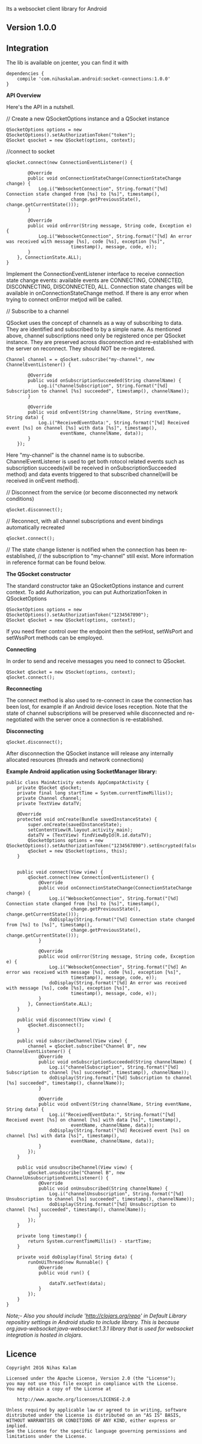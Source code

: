 Its a websocket client library for Android

## Version 1.0.0

## Integration

The lib is available on jcenter, you can find it with 

```
dependencies {
    compile 'com.nihaskalam.android:socket-connections:1.0.0'
}
```

**API Overview**

Here's the API in a nutshell.

// Create a new QSocketOptions instance and a QSocket instance

    QSocketOptions options = new QSocketOptions().setAuthorizationToken("token");
    QSocket qsocket = new QSocket(options, context);

//connect to socket

    qSocket.connect(new ConnectionEventListener() {
    
            @Override
            public void onConnectionStateChange(ConnectionStateChange change) {
                Log.i("WebsocketConnection", String.format("[%d] Connection state changed from [%s] to [%s]", timestamp(),
                            change.getPreviousState(), change.getCurrentState()));
            }
    
            @Override
            public void onError(String message, String code, Exception e) {
                Log.i("WebsocketConnection", String.format("[%d] An error was received with message [%s], code [%s], exception [%s]",
                            timestamp(), message, code, e));
            }
        }, ConnectionState.ALL);
    }
    
Implement the ConnectionEventListener interface to receive connection state change events: available events are CONNECTING, CONNECTED, DISCONNECTING, DISCONNECTED, ALL. 
Connection state changes will be available in onConnectionStateChange method. If there is any error when trying to connect onError metjod will be called. 

// Subscribe to a channel

QSocket uses the concept of channels as a way of subscribing to data. They are identified and subscribed to by a simple name.
As mentioned above, channel subscriptions need only be registered once per QSocket instance. 
They are preserved across disconnection and re-established with the server on reconnect. They should NOT be re-registered.

    Channel channel = = qSocket.subscribe("my-channel", new ChannelEventListener() {

            @Override
            public void onSubscriptionSucceeded(String channelName) {
                Log.i("channelSubscription", String.format("[%d] Subscription to channel [%s] succeeded", timestamp(), channelName));
            }

            @Override
            public void onEvent(String channelName, String eventName, String data) {
                Log.i("ReceivedEventData:", String.format("[%d] Received event [%s] on channel [%s] with data [%s]", timestamp(),
                        eventName, channelName, data));
            }
        });
 Here "my-channel" is the channel name is to subscribe. 
 ChannelEventListener is used to get both rotocol related events such as subscription succeeds(will be received in onSubscriptionSucceeded method) 
 and data events triggered to that subscribed channel(will be received in onEvent method).
        

// Disconnect from the service (or become disconnected my network conditions)

    qSocket.disconnect();

// Reconnect, with all channel subscriptions and event bindings automatically recreated

    qSocket.connect();
    
// The state change listener is notified when the connection has been re-established,
// the subscription to "my-channel" still exist.
More information in reference format can be found below.

**The QSocket constructor**

The standard constructor take an QSocketOptions instance and current context. To add Authorization, you can put AuthorizationToken in QSocketOptions 

    QSocketOptions options = new QSocketOptions().setAuthorizationToken("1234567890");
    QSocket qSocket = new QSocket(options, context);

If you need finer control over the endpoint then the setHost, setWsPort and setWssPort methods can be employed.

**Connecting**

In order to send and receive messages you need to connect to QSocket.

    QSocket qSocket = new QSocket(options, context);
    qSocket.connect();

**Reconnecting**

The connect method is also used to re-connect in case the connection has been lost, for example if an Android device loses reception. Note that the state of channel subscriptions will be preserved while disconnected and re-negotiated with the server once a connection is re-established.

**Disconnecting**

    qSocket.disconnect();
After disconnection the QSocket instance will release any internally allocated resources (threads and network connections)

**Example Android application using SocketManager library:**

    public class MainActivity extends AppCompatActivity {
        private QSocket qSocket;
        private final long startTime = System.currentTimeMillis();
        private Channel channel;
        private TextView dataTV;
    
        @Override
        protected void onCreate(Bundle savedInstanceState) {
            super.onCreate(savedInstanceState);
            setContentView(R.layout.activity_main);
            dataTV = (TextView) findViewById(R.id.dataTV);
            QSocketOptions options = new QSocketOptions().setAuthorizationToken("1234567890").setEncrypted(false);
            qSocket = new QSocket(options, this);
        }
    
    
        public void connect(View view) {
            qSocket.connect(new ConnectionEventListener() {
                @Override
                public void onConnectionStateChange(ConnectionStateChange change) {
                    Log.i("WebsocketConnection", String.format("[%d] Connection state changed from [%s] to [%s]", timestamp(),
                            change.getPreviousState(), change.getCurrentState()));
                    doDisplay(String.format("[%d] Connection state changed from [%s] to [%s]", timestamp(),
                            change.getPreviousState(), change.getCurrentState()));
                }
    
                @Override
                public void onError(String message, String code, Exception e) {
                    Log.i("WebsocketConnection", String.format("[%d] An error was received with message [%s], code [%s], exception [%s]",
                            timestamp(), message, code, e));
                    doDisplay(String.format("[%d] An error was received with message [%s], code [%s], exception [%s]",
                            timestamp(), message, code, e));
                }
            }, ConnectionState.ALL);
        }
    
        public void disconnect(View view) {
            qSocket.disconnect();
        }
    
        public void subscribeChannel(View view) {
            channel = qSocket.subscribe("Channel B", new ChannelEventListener() {
                @Override
                public void onSubscriptionSucceeded(String channelName) {
                    Log.i("channelSubscription", String.format("[%d] Subscription to channel [%s] succeeded", timestamp(), channelName));
                    doDisplay(String.format("[%d] Subscription to channel [%s] succeeded", timestamp(), channelName));
                }
    
                @Override
                public void onEvent(String channelName, String eventName, String data) {
                    Log.i("ReceivedEventData:", String.format("[%d] Received event [%s] on channel [%s] with data [%s]", timestamp(),
                            eventName, channelName, data));
                    doDisplay(String.format("[%d] Received event [%s] on channel [%s] with data [%s]", timestamp(),
                            eventName, channelName, data));
                }
            });
        }
    
        public void unsubscribeChannel(View view) {
            qSocket.unsubscribe("Channel B", new ChannelUnsubscriptionEventListener() {
                @Override
                public void onUnsubscribed(String channelName) {
                    Log.i("channelUnsubscription", String.format("[%d] Unsubscription to channel [%s] succeeded", timestamp(), channelName));
                    doDisplay(String.format("[%d] Unsubscription to channel [%s] succeeded", timestamp(), channelName));
                }
            });
        }
    
        private long timestamp() {
            return System.currentTimeMillis() - startTime;
        }
    
        private void doDisplay(final String data) {
            runOnUiThread(new Runnable() {
                @Override
                public void run() {
    
                    dataTV.setText(data);
                }
            });
        }
    }
    
_Note;- Also you should include 'http://clojars.org/repo' in Default Library repositiry settings in Android studio to include library. This is because org.java-websocket:java-websocket:1.3.1 library that is used for websocket integration is hosted in clojars._


## Licence

```
Copyright 2016 Nihas Kalam

Licensed under the Apache License, Version 2.0 (the "License");
you may not use this file except in compliance with the License.
You may obtain a copy of the License at

    http://www.apache.org/licenses/LICENSE-2.0

Unless required by applicable law or agreed to in writing, software
distributed under the License is distributed on an "AS IS" BASIS,
WITHOUT WARRANTIES OR CONDITIONS OF ANY KIND, either express or implied.
See the License for the specific language governing permissions and
limitations under the License.
```

